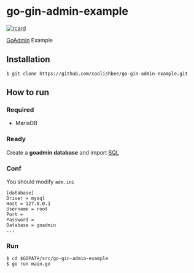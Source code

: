 
# go-gin-admin-example

[![rcard](https://goreportcard.com/badge/github.com/coolishbee/go-gin-admin-example)](https://goreportcard.com/report/github.com/coolishbee/go-gin-admin-example)

[GoAdmin](https://github.com/GoAdminGroup/go-admin) Example

## Installation
```
$ git clone https://github.com/coolishbee/go-gin-admin-example.git
```

## How to run

### Required

- MariaDB

### Ready

Create a **goadmin database** and import [SQL](https://github.com/coolishbee/go-gin-admin-example/blob/main/sql/goadmin_2022-11-28.sql)

### Conf

You should modify `adm.ini`

```
[database]
Driver = mysql
Host = 127.0.0.1
Username = root 
Port = 
Password = 
Database = goadmin
...
```

### Run
```
$ cd $GOPATH/src/go-gin-admin-example
$ go run main.go
```

